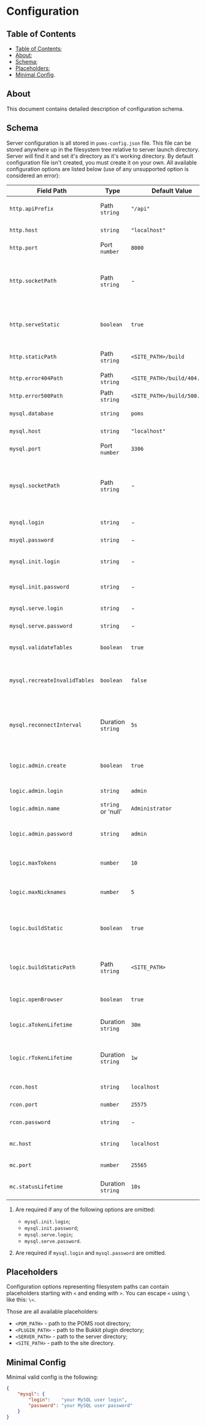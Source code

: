 # Configuration

## Table of Contents

- [Table of Contents](#table-of-contents);
- [About](#about);
- [Schema](#schema);
- [Placeholders](#placeholders);
- [Minimal Config](#minimal-config).

## About

This document contains detailed description of configuration schema.

## Schema

Server configuration is all stored in `poms-config.json` file. This file can be stored anywhere
up in the filesystem tree relative to server launch directory. Server will find it and set it's
directory as it's working directory. By default configuration file isn't created, you must create
it on your own. All available configuration options are listed below (use of any unsupported option
is considered an error):

| Field Path                    | Type               | Default Value                | Required | Description                                                                        |
|-------------------------------|--------------------|------------------------------|----------|------------------------------------------------------------------------------------|
| `http.apiPrefix`              | Path `string`      | `"/api"`                     | No       | HTTP path prefix of all API-requests                                               |
| `http.host`                   | `string`           | `"localhost"`                | No       | HTTP server address                                                                |
| `http.port`                   | Port `number`      | `8000`                       | No       | HTTP server port                                                                   |
| `http.socketPath`             | Path `string`      | -                            | No       | HTTP server Unix-socket path. When used `api.port` and `api.host` is ignored       |
| `http.serveStatic`            | `boolean`          | `true`                       | No       | If `true` HTTP server will serve static content from `http.staticPath`             |
| `http.staticPath`             | Path `string`      | `<SITE_PATH>/build`          | No       | Path to static content HTTP server to serve                                        |
| `http.error404Path`           | Path `string`      | `<SITE_PATH>/build/404.html` | No       | Path to 404-error page                                                             |
| `http.error500Path`           | Path `string`      | `<SITE_PATH>/build/500.html` | No       | Path to 500-error page                                                             |
| `mysql.database`              | `string`           | `poms`                       | No       | Name of database to use                                                            |
| `mysql.host`                  | `string`           | `"localhost"`                | No       | MySQL server address                                                               |
| `mysql.port`                  | Port `number`      | `3306`                       | No       | MySQL server port                                                                  |
| `mysql.socketPath`            | Path `string`      | -                            | No       | MySQL server Unix-socket path. When used `mysql.host` and `mysql.port` are ignored |
| `mysql.login`                 | `string`           | -                            | Yes (1)  | MySQL user login                                                                   |
| `msyql.password`              | `string`           | -                            | Yes (1)  | MySQL user password                                                                |
| `mysql.init.login`            | `string`           | -                            | No  (2)  | MySQL initialization user login                                                    |
| `mysql.init.password`         | `string`           | -                            | No  (2)  | MySQL initialization user password                                                 |
| `mysql.serve.login`           | `string`           | -                            | No  (2)  | MySQL serving user login                                                           |
| `mysql.serve.password`        | `string`           | -                            | No  (2)  | MySQL serving user password                                                        |
| `mysql.validateTables`        | `boolean`          | `true`                       | No       | Enables database tables validation                                                 |
| `mysql.recreateInvalidTables` | `boolean`          | `false`                      | No       | Enables dropping of invalid tables and their recreation                            |
| `mysql.reconnectInterval`     | Duration `string`  | `5s`                         | No       | Time interval duration between automatic reconnections to the database             |
| `logic.admin.create`          | `boolean`          | `true`                       | No       | Create default admin account on database initialization                            |
| `logic.admin.login`           | `string`           | `admin`                      | No       | Default admin login                                                                |
| `logic.admin.name`            | `string` or 'null' | `Administrator`              | No       | Default admin name                                                                 |
| `logic.admin.password`        | `string`           | `admin`                      | No       | Default admin password. Will be set only on creation                               |
| `logic.maxTokens`             | `number`           | `10`                         | No       | Maximum number of tokens per user                                                  |
| `logic.maxNicknames`          | `number`           | `5`                          | No       | Maximum number of nicknames per user                                               |
| `logic.buildStatic`           | `boolean`          | `true`                       | No       | Build static conent if `http.staticPath` is empty or doesn't exits                 |
| `logic.buildStaticPath`       | Path `string`      | `<SITE_PATH>`                | No       | Path for running `npm run build` to build static content if needed                 |
| `logic.openBrowser`           | `boolean`          | `true`                       | No       | If `true` opens browser after server start                                         |
| `logic.aTokenLifetime`        | Duration `string`  | `30m`                        | No       | Access token lifetime. Should not be too long                                      |
| `logic.rTokenLifetime`        | Duration `string`  | `1w`                         | No       | Refresh token lifetime. Should be much longer than access token lifetime           |
| `rcon.host`                   | `string`           | `localhost`                  | No       | RCON server's address                                                              |
| `rcon.port`                   | `number`           | `25575`                      | No       | RCON server's port                                                                 |
| `rcon.password`               | `string`           | -                            | No       | RCON server's password                                                             |
| `mc.host`                     | `string`           | `localhost`                  | No       | Minecraft server's address                                                         |
| `mc.port`                     | `number`           | `25565`                      | No       | Minecraft server's port                                                            |
| `mc.statusLifetime`           | Duration `string`  | `10s`                        | No       | Minecraft server's status cache lifetime                                           |

 1) Are required if any of the following options are omitted:

    - `mysql.init.login`;
    - `mysql.init.password`;
    - `mysql.serve.login`;
    - `mysql.serve.password`.

 2) Are required if `mysql.login` and `mysql.password` are omitted.

## Placeholders

Configuration options representing filesystem paths can contain placeholders
starting with `<` and ending with `>`. You can escape `<` using `\` like this: `\<`.

Those are all available placeholders:

- `<POM_PATH>`    - path to the POMS root directory;
- `<PLUGIN_PATH>` - path to the Bukkit plugin directory;
- `<SERVER_PATH>` - path to the server directory;
- `<SITE_PATH>`   - path to the site directory.

## Minimal Config

Minimal valid config is the following:

```json
{
    "mysql": {
        "login":    "your MySQL user login",
        "password": "your MySQL user password"
    }
}
```

